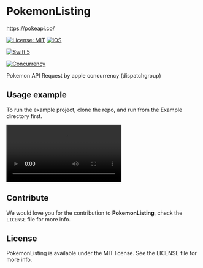 # PokemonListing
https://pokeapi.co/


[![License: MIT](https://img.shields.io/badge/license-MIT-green.svg?style=flat)](https://github.com/Rahul-Mayani/PokemonListing/blob/main/LICENSE)
[![iOS](https://img.shields.io/badge/Platform-iOS-purpel.svg?style=flat)](https://developer.apple.com/ios/)

[![Swift 5](https://img.shields.io/badge/Swift-5-orange.svg?style=flat)](https://developer.apple.com/swift/)

[![Concurrency](https://img.shields.io/badge/Concurrency-purple.svg?style=flat)](https://developer.apple.com/documentation/dispatch/dispatchgroup)


Pokemon API Request by apple concurrency (dispatchgroup)


## Usage example
To run the example project, clone the repo, and run from the Example directory first.


![alt text](https://github.com/Rahul-Mayani/PokemonListing/blob/main/sample.mp4)


## Contribute 

We would love you for the contribution to **PokemonListing**, check the ``LICENSE`` file for more info.


## License

PokemonListing is available under the MIT license. See the LICENSE file for more info.
